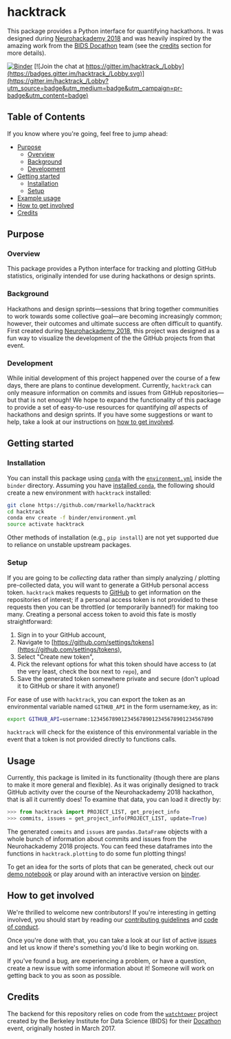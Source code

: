 # hacktrack

This package provides a Python interface for quantifying hackathons.
It was designed during [Neurohackademy 2018](https://neurohackademy.org/) and was heavily inspired by the amazing work from the [BIDS Docathon](https://docathon.github.io/docathon/) team (see the [credits](#credits) section for more details).

[![Binder](https://mybinder.org/badge.svg)](https://mybinder.org/v2/gh/rmarkello/hacktrack/master?filepath=notebook%2Fhacktrack.ipynb) [![Join the chat at https://gitter.im/hacktrack_/Lobby](https://badges.gitter.im/hacktrack_/Lobby.svg)](https://gitter.im/hacktrack_/Lobby?utm_source=badge&utm_medium=badge&utm_campaign=pr-badge&utm_content=badge)

## Table of Contents

If you know where you're going, feel free to jump ahead:

* [Purpose](#purpose)
  * [Overview](#overview)
  * [Background](#background)
  * [Development](#development)
* [Getting started](#getting-started)
  * [Installation](#installation)
  * [Setup](#setup)
* [Example usage](#usage)
* [How to get involved](#how-to-get-involved)
* [Credits](#credits)

## Purpose

### Overview

This package provides a Python interface for tracking and plotting GitHub statistics, originally intended for use during hackathons or design sprints.

### Background

Hackathons and design sprints&mdash;sessions that bring together communities to work towards some collective goal&mdash;are becoming increasingly common; however, their outcomes and ultimate success are often difficult to quantify.
First created during [Neurohackademy 2018](https://neurohackademy.org/), this project was designed as a fun way to visualize the development of the the GitHub projects from that event.

### Development

While initial development of this project happened over the course of a few days, there are plans to continue development.
Currently, `hacktrack` can only measure information on commits and issues from GitHub repositories&mdash;but that is not enough!
We hope to expand the functionality of this package to provide a set of easy-to-use resources for quantifying _all_ aspects of hackathons and design sprints.
If you have some suggestions or want to help, take a look at our instructions on [how to get involved](#how-to-get-involved).

## Getting started

### Installation

You can install this package using [`conda`](http://conda.io/) with the [`environment.yml`](binder/environment.yml) inside the `binder` directory.
Assuming you have [installed `conda`](https://conda.io/docs/user-guide/install/index.html), the following should create a new environment with `hacktrack` installed:

```bash
git clone https://github.com/rmarkello/hacktrack
cd hacktrack
conda env create -f binder/environment.yml
source activate hacktrack
```

Other methods of installation (e.g., `pip install`) are not yet supported due to reliance on unstable upstream packages.

### Setup

If you are going to be _collecting_ data rather than simply analyzing / plotting pre-collected data, you will want to generate a GitHub personal access token.
`hacktrack` makes requests to [GitHub](https://developer.github.com/v3/) to get information on the repositories of interest; if a personal access token is not provided to these requests then you can be throttled (or temporarily banned!) for making too many.
Creating a personal access token to avoid this fate is mostly straightforward:

1. Sign in to your GitHub account,
2. Navigate to [https://github.com/settings/tokens](https://github.com/settings/tokens),
3. Select "Create new token",
4. Pick the relevant options for what this token should have access to (at the very least, check the box next to `repo`), and
5. Save the generated token somewhere private and secure (don't upload it to GitHub or share it with anyone!)

For ease of use with `hacktrack`, you can export the token as an environmental variable named `GITHUB_API` in the form username:key, as in:

```bash
export GITHUB_API=username:1234567890123456789012345678901234567890
```

`hacktrack` will check for the existence of this environmental variable in the event that a token is not provided directly to functions calls.

## Usage

Currently, this package is limited in its functionality (though there are plans to make it more general and flexible).
As it was originally designed to track GitHub activity over the course of the Neurohackademy 2018 hackathon, that is all it currently does!
To examine that data, you can load it directly by:

```python
>>> from hacktrack import PROJECT_LIST, get_project_info
>>> commits, issues = get_project_info(PROJECT_LIST, update=True)
```

The generated `commits` and `issues` are `pandas.DataFrame` objects with a whole bunch of information about commits and issues from the Neurohackademy 2018 projects.
You can feed these dataframes into the functions in `hacktrack.plotting` to do some fun plotting things!

To get an idea for the sorts of plots that can be generated, check out our [demo notebook](notebook/hacktrack.ipynb) or play around with an interactive version on [binder](https://mybinder.org/v2/gh/rmarkello/hacktrack/master?filepath=notebook%2Fhacktrack.ipynb).

## How to get involved

We're thrilled to welcome new contributors!
If you're interesting in getting involved, you should start by reading our [contributing guidelines](CONTRIBUTING.md) and [code of conduct](CODE_OF_CONDUCT.md).

Once you're done with that, you can take a look at our list of active [issues](https://github.com/rmarkello/hacktrack/issues) and let us know if there's something you'd like to begin working on.

If you've found a bug, are experiencing a problem, or have a question, create a new issue with some information about it!
Someone will work on getting back to you as soon as possible.

## Credits

The backend for this repository relies on code from the [`watchtower`](https://github.com/docathon/watchtower) project created by the Berkeley Institute for Data Science (BIDS) for their [Docathon](https://docathon.github.io/docathon/) event, originally hosted in March 2017.
